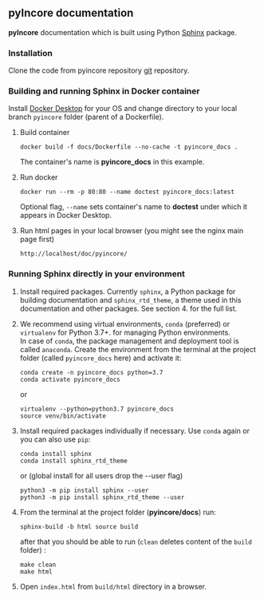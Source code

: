 ## pyIncore documentation

**pyIncore** documentation which is built using Python [Sphinx](http://www.sphinx-doc.org/en/master/) package.

### Installation

Clone the code from pyincore repository [git](https://opensource.ncsa.illinois.edu/bitbucket/scm/incore1/pyincore.git) 
repository.

### Building and running Sphinx in Docker container

Install [Docker Desktop](https://www.docker.com/) for your OS and change directory to your local branch `pyincore` folder (parent of a Dockerfile).

1. Build container
    ```
    docker build -f docs/Dockerfile --no-cache -t pyincore_docs .
    ```
    The container's name is **pyincore_docs** in this example.
    
2. Run docker
    ```
    docker run --rm -p 80:80 --name doctest pyincore_docs:latest
    ```
    Optional flag, `--name` sets container's name to **doctest** under which it appears in Docker Desktop.
   
3. Run html pages in your local browser (you might see the nginx main page first)
    ```
    http://localhost/doc/pyincore/
    ``` 


### Running Sphinx directly in your environment

1. Install required packages. Currently `sphinx`, a Python package for building documentation and `sphinx_rtd_theme`, 
a theme used in this documentation and other packages. See section 4. for the full list.

2. We recommend using virtual environments, `conda` (preferred) or `virtualenv` for Python 3.7+. 
for managing Python environments.  
In case of `conda`, the package management and deployment tool 
is called `anaconda`. Create the environment from the terminal at the project 
folder (called `pyincore_docs` here) and activate it:
    ```
    conda create -n pyincore_docs python=3.7
    conda activate pyincore_docs
    ```
    or  
    ```
    virtualenv --python=python3.7 pyincore_docs
    source venv/bin/activate
    ```
   
3. Install required packages individually if necessary. Use `conda` again or you can also use `pip`:

    ```
    conda install sphinx
    conda install sphinx_rtd_theme
    ```
    or (global install for all users drop the --user flag)
    ```
    python3 -m pip install sphinx --user
    python3 -m pip install sphinx_rtd_theme --user
    ```   

4. From the terminal at the project folder (**pyincore/docs**) run: 
    ```
    sphinx-build -b html source build
    ```
    after that you should be able to run (`clean` deletes content of the `build` folder) :
    ```
    make clean
    make html
    ```
   
5. Open `index.html` from `build/html` directory in a browser.